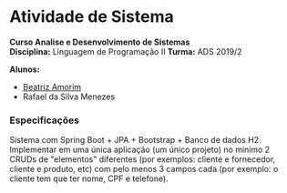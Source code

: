# Atividade de Sistema 

__Curso Analise e Desenvolvimento de Sistemas__  
__Disciplina:__ Linguagem de Programação II
__Turma:__ ADS 2019/2

__Alunos:__ 
- [Beatriz Amorim](https://github.com/bia-amorim)
- Rafael da Silva Menezes


### Especificações 

Sistema com Spring Boot + JPA + Bootstrap + Banco de dados H2.
Implementar em uma única aplicação (um único projeto) no mínimo 2 CRUDs de "elementos" diferentes (por exemplos: cliente e fornecedor, cliente e produto, etc) com pelo menos 3 campos cada (por exemplo: o cliente tem que ter nome, CPF e telefone).


